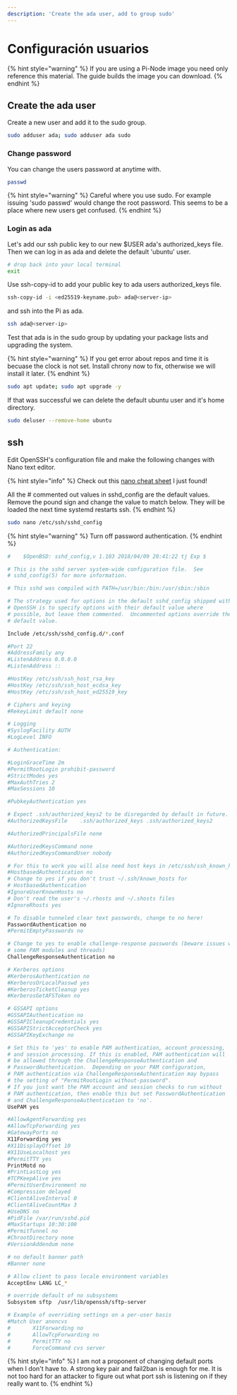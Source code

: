 ```yaml
---
description: 'Create the ada user, add to group sudo'
---
```


# Configuración usuarios

{% hint style="warning" %}
If you are using a Pi-Node image you need only reference this material. The guide builds the image you can download.
{% endhint %}

## Create the ada user

Create a new user and add it to the sudo group.

```bash
sudo adduser ada; sudo adduser ada sudo
```

### Change password

You can change the users password at anytime with.

```bash
passwd
```

{% hint style="warning" %}
Careful where you use sudo. For example issuing 'sudo passwd' would change the root password. This seems to be a place where new users get confused.
{% endhint %}

### Login as ada

Let's add our ssh public key to our new $USER ada's authorized\_keys file. Then we can log in as ada and delete the default 'ubuntu' user.

```bash
# drop back into your local terminal
exit
```

Use ssh-copy-id to add your public key to ada users authorized\_keys file.

```bash
ssh-copy-id -i <ed25519-keyname.pub> ada@<server-ip>
```

and ssh into the Pi as ada.

```bash
ssh ada@<server-ip>
```

Test that ada is in the sudo group by updating your package lists and upgrading the system.

{% hint style="warning" %}
If you get error about repos and time it is becuase the clock is not set. Install chrony now to fix, otherwise we will install it later.
{% endhint %}

```bash
sudo apt update; sudo apt upgrade -y
```

If that was successful we can delete the default ubuntu user and it's home directory.

```bash
sudo deluser --remove-home ubuntu
```

## ssh

Edit OpenSSH's configuration file and make the following changes with Nano text editor.

{% hint style="info" %}
Check out this [nano cheat sheet](https://www.nano-editor.org/dist/latest/cheatsheet.html) I just found!

All the \# commented out values in sshd\_config are the default values. Remove the pound sign and change the value to match below. They will be loaded the next time systemd restarts ssh.
{% endhint %}

```bash
sudo nano /etc/ssh/sshd_config
```

{% hint style="warning" %}
Turn off password authentication.
{% endhint %}

```bash
#    $OpenBSD: sshd_config,v 1.103 2018/04/09 20:41:22 tj Exp $

# This is the sshd server system-wide configuration file.  See
# sshd_config(5) for more information.

# This sshd was compiled with PATH=/usr/bin:/bin:/usr/sbin:/sbin

# The strategy used for options in the default sshd_config shipped with
# OpenSSH is to specify options with their default value where
# possible, but leave them commented.  Uncommented options override the
# default value.

Include /etc/ssh/sshd_config.d/*.conf

#Port 22
#AddressFamily any
#ListenAddress 0.0.0.0
#ListenAddress ::

#HostKey /etc/ssh/ssh_host_rsa_key
#HostKey /etc/ssh/ssh_host_ecdsa_key
#HostKey /etc/ssh/ssh_host_ed25519_key

# Ciphers and keying
#RekeyLimit default none

# Logging
#SyslogFacility AUTH
#LogLevel INFO

# Authentication:

#LoginGraceTime 2m
#PermitRootLogin prohibit-password
#StrictModes yes
#MaxAuthTries 2
#MaxSessions 10

#PubkeyAuthentication yes

# Expect .ssh/authorized_keys2 to be disregarded by default in future.
#AuthorizedKeysFile    .ssh/authorized_keys .ssh/authorized_keys2

#AuthorizedPrincipalsFile none

#AuthorizedKeysCommand none
#AuthorizedKeysCommandUser nobody

# For this to work you will also need host keys in /etc/ssh/ssh_known_hosts
#HostbasedAuthentication no
# Change to yes if you don't trust ~/.ssh/known_hosts for
# HostbasedAuthentication
#IgnoreUserKnownHosts no
# Don't read the user's ~/.rhosts and ~/.shosts files
#IgnoreRhosts yes

# To disable tunneled clear text passwords, change to no here!
PasswordAuthentication no
#PermitEmptyPasswords no

# Change to yes to enable challenge-response passwords (beware issues with
# some PAM modules and threads)
ChallengeResponseAuthentication no

# Kerberos options
#KerberosAuthentication no
#KerberosOrLocalPasswd yes
#KerberosTicketCleanup yes
#KerberosGetAFSToken no

# GSSAPI options
#GSSAPIAuthentication no
#GSSAPICleanupCredentials yes
#GSSAPIStrictAcceptorCheck yes
#GSSAPIKeyExchange no

# Set this to 'yes' to enable PAM authentication, account processing,
# and session processing. If this is enabled, PAM authentication will
# be allowed through the ChallengeResponseAuthentication and
# PasswordAuthentication.  Depending on your PAM configuration,
# PAM authentication via ChallengeResponseAuthentication may bypass
# the setting of "PermitRootLogin without-password".
# If you just want the PAM account and session checks to run without
# PAM authentication, then enable this but set PasswordAuthentication
# and ChallengeResponseAuthentication to 'no'.
UsePAM yes

#AllowAgentForwarding yes
#AllowTcpForwarding yes
#GatewayPorts no
X11Forwarding yes
#X11DisplayOffset 10
#X11UseLocalhost yes
#PermitTTY yes
PrintMotd no
#PrintLastLog yes
#TCPKeepAlive yes
#PermitUserEnvironment no
#Compression delayed
#ClientAliveInterval 0
#ClientAliveCountMax 3
#UseDNS no
#PidFile /var/run/sshd.pid
#MaxStartups 10:30:100
#PermitTunnel no
#ChrootDirectory none
#VersionAddendum none

# no default banner path
#Banner none

# Allow client to pass locale environment variables
AcceptEnv LANG LC_*

# override default of no subsystems
Subsystem sftp  /usr/lib/openssh/sftp-server

# Example of overriding settings on a per-user basis
#Match User anoncvs
#       X11Forwarding no
#       AllowTcpForwarding no
#       PermitTTY no
#       ForceCommand cvs server
```

{% hint style="info" %}
I am not a proponent of changing default ports when I don't have to. A strong key pair and fail2ban is enough for me. It is not too hard for an attacker to figure out what port ssh is listening on if they really want to.
{% endhint %}

